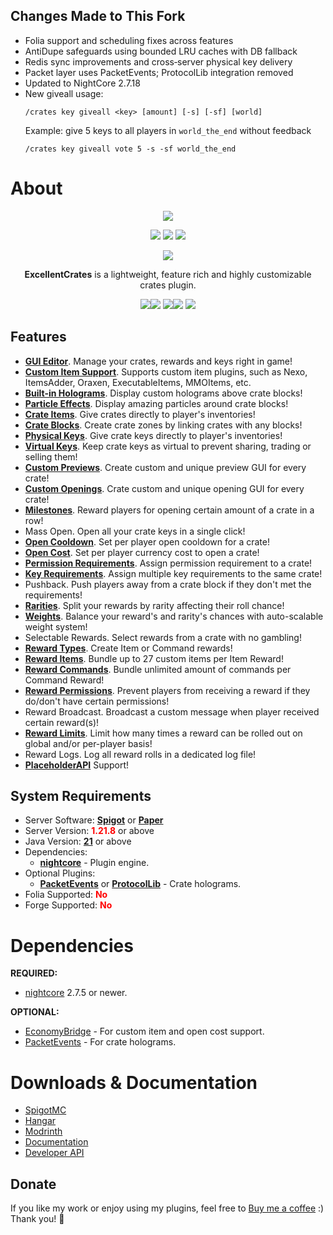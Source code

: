 ## Changes Made to This Fork

- Folia support and scheduling fixes across features
- AntiDupe safeguards using bounded LRU caches with DB fallback
- Redis sync improvements and cross‑server physical key delivery
- Packet layer uses PacketEvents; ProtocolLib integration removed
- Updated to NightCore 2.7.18
- New giveall usage:
  ```
  /crates key giveall <key> [amount] [-s] [-sf] [world]
  ```
  Example: give 5 keys to all players in `world_the_end` without feedback
  ```
  /crates key giveall vote 5 -s -sf world_the_end
  ```

# About
<div align="center">
  <img src="https://nightexpressdev.com/excellentcrates/header.png">

<a href="https://discord.gg/EwNFGsnGaW"><img src="https://img.shields.io/discord/903053383475277844?style=for-the-badge&label=Discord&color=%2333a8ff"></a>
<a href="https://ko-fi.com/nightexpress"><img src="https://img.shields.io/badge/donate-%E2%9D%A4%EF%B8%8F_to_support-dff33?style=for-the-badge"></a>
<a href="https://nightexpressdev.com/excellentcrates/"><img src="https://img.shields.io/badge/wiki-documentation-ff9c33?style=for-the-badge"></a>

  ![](https://repo.nightexpressdev.com/api/badge/latest/releases/su/nightexpress/excellentcrates/ExcellentCrates?color=40c14a&name=ExcellentCrates&prefix=v)

**ExcellentCrates** is a lightweight, feature rich and highly customizable crates plugin.

<img src="https://nightexpressdev.com/img/excellentcrates/crate_editor.gif"><img src="https://nightexpressdev.com/img/excellentcrates/gui_opening.gif">
<img src="https://nightexpressdev.com/img/excellentcrates/block_opening.gif"><img src="https://nightexpressdev.com/img/excellentcrates/promo_crate_preview.gif">
<img src="https://nightexpressdev.com/img/excellentcrates/selective_opening.gif">
</div>

## Features
- [**GUI Editor**](https://nightexpressdev.com/excellentcrates/editor-gui/). Manage your crates, rewards and keys right in game!
- [**Custom Item Support**](https://nightexpressdev.com/excellentcrates/hooks/custom-items/). Supports custom item plugins, such as Nexo, ItemsAdder, Oraxen, ExecutableItems, MMOItems, etc.
- [**Built-in Holograms**](https://nightexpressdev.com/excellentcrates/hooks/holograms/). Display custom holograms above crate blocks!
- [**Particle Effects**](https://nightexpressdev.com/excellentcrates/crates/placement#particle-effects). Display amazing particles around crate blocks!
- [**Crate Items**](https://nightexpressdev.com/excellentcrates/crates/appearance/). Give crates directly to player's inventories!
- [**Crate Blocks**](https://nightexpressdev.com/excellentcrates/crates/placement). Create crate zones by linking crates with any blocks!
- [**Physical Keys**](https://nightexpressdev.com/excellentcrates/keys/setup/). Give crate keys directly to player's inventories!
- [**Virtual Keys**](https://nightexpressdev.com/excellentcrates/keys/virtual-keys/). Keep crate keys as virtual to prevent sharing, trading or selling them!
- [**Custom Previews**](https://nightexpressdev.com/excellentcrates/crates/previews/). Create custom and unique preview GUI for every crate!
- [**Custom Openings**](https://nightexpressdev.com/excellentcrates/crates/openings/). Crate custom and unique opening GUI for every crate!
- [**Milestones**](https://nightexpressdev.com/excellentcrates/crates/milestones/). Reward players for opening certain amount of a crate in a row!
- Mass Open. Open all your crate keys in a single click!
- [**Open Cooldown**](https://nightexpressdev.com/excellentcrates/crates/open-cooldown/). Set per player open cooldown for a crate!
- [**Open Cost**](https://nightexpressdev.com/excellentcrates/crates/open-cost/). Set per player currency cost to open a crate!
- [**Permission Requirements**](https://nightexpressdev.com/excellentcrates/crates/open-permission/). Assign permission requirement to a crate!
- [**Key Requirements**](https://nightexpressdev.com/excellentcrates/crates/key-requirements/). Assign multiple key requirements to the same crate!
- Pushback. Push players away from a crate block if they don't met the requirements!
- [**Rarities**](https://nightexpressdev.com/excellentcrates/rewards/rarity-weights/). Split your rewards by rarity affecting their roll chance!
- [**Weights**](https://nightexpressdev.com/excellentcrates/rewards/rarity-weights/). Balance your reward's and rarity's chances with auto-scalable weight system!
- Selectable Rewards. Select rewards from a crate with no gambling!
- [**Reward Types**](https://nightexpressdev.com/excellentcrates/rewards/setup/). Create Item or Command rewards!
- [**Reward Items**](https://nightexpressdev.com/excellentcrates/rewards/setup#setup-item-reward). Bundle up to 27 custom items per Item Reward!
- [**Reward Commands**](https://nightexpressdev.com/excellentcrates/rewards/setup#setup-command-reward). Bundle unlimited amount of commands per Command Reward!
- [**Reward Permissions**](https://nightexpressdev.com/excellentcrates/rewards/permissions/). Prevent players from receiving a reward if they do/don't have certain permissions!
- Reward Broadcast. Broadcast a custom message when player received certain reward(s)!
- [**Reward Limits**](https://nightexpressdev.com/excellentcrates/rewards/roll-limits/). Limit how many times a reward can be rolled out on global and/or per-player basis!
- Reward Logs. Log all reward rolls in a dedicated log file!
- [**PlaceholderAPI**](https://nightexpressdev.com/excellentcrates/hooks/placeholder_api/) Support!

## System Requirements
- Server Software: [**Spigot**](https://www.spigotmc.org/link-forums/88/) or [**Paper**](https://papermc.io/downloads/paper)
- Server Version: <span style="color:red">**1.21.8**</span> or above
- Java Version: [**21**](https://adoptium.net/temurin/releases) or above
- Dependencies:
    - [**nightcore**](https://nightexpressdev.com/nightcore/) - Plugin engine.
- Optional Plugins:
    - [**PacketEvents**](https://spigotmc.org/resources/80279/) or [**ProtocolLib**](https://ci.dmulloy2.net/job/ProtocolLib/) - Crate holograms.
- Folia Supported: <span style="color:red">**No**</span>
- Forge Supported: <span style="color:red">**No**</span>

# Dependencies
**REQUIRED:**
- [nightcore](https://nightexpressdev.com/nightcore/) 2.7.5 or newer.

**OPTIONAL:**
- [EconomyBridge](https://nightexpressdev.com/economy-bridge/) - For custom item and open cost support.
- [PacketEvents](https://spigotmc.org/resources/80279/) - For crate holograms.

# Downloads & Documentation
- [SpigotMC](https://spigotmc.org/resources/48732/)
- [Hangar](https://hangar.papermc.io/NightExpress/ExcellentCrates)
- [Modrinth](https://modrinth.com/plugin/excellentcrates)
- [Documentation](https://nightexpressdev.com/excellentcrates/)
- [Developer API](https://nightexpressdev.com/excellentcrates/developer-api/)

## Donate
If you like my work or enjoy using my plugins, feel free to [Buy me a coffee](https://ko-fi.com/nightexpress) :) Thank you! 🧡